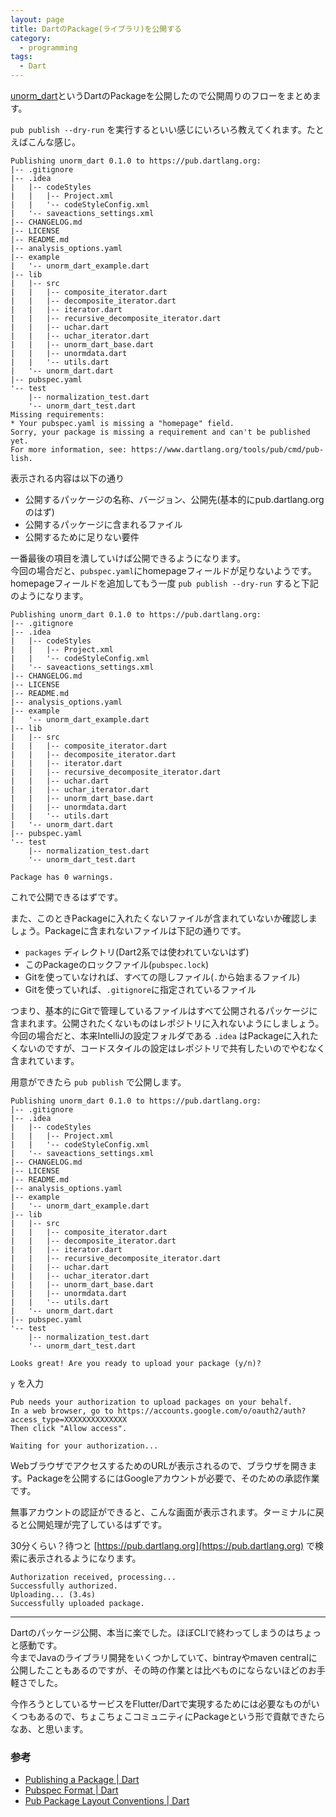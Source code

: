 ```yaml
---
layout: page
title: DartのPackage(ライブラリ)を公開する
category:
  - programming
tags:
  - Dart
---
```


[unorm_dart](https://pub.dartlang.org/packages/unorm_dart)というDartのPackageを公開したので公開周りのフローをまとめます。

`pub publish --dry-run` を実行するといい感じにいろいろ教えてくれます。たとえばこんな感じ。

```
Publishing unorm_dart 0.1.0 to https://pub.dartlang.org:
|-- .gitignore
|-- .idea
|   |-- codeStyles
|   |   |-- Project.xml
|   |   '-- codeStyleConfig.xml
|   '-- saveactions_settings.xml
|-- CHANGELOG.md
|-- LICENSE
|-- README.md
|-- analysis_options.yaml
|-- example
|   '-- unorm_dart_example.dart
|-- lib
|   |-- src
|   |   |-- composite_iterator.dart
|   |   |-- decomposite_iterator.dart
|   |   |-- iterator.dart
|   |   |-- recursive_decomposite_iterator.dart
|   |   |-- uchar.dart
|   |   |-- uchar_iterator.dart
|   |   |-- unorm_dart_base.dart
|   |   |-- unormdata.dart
|   |   '-- utils.dart
|   '-- unorm_dart.dart
|-- pubspec.yaml
'-- test
    |-- normalization_test.dart
    '-- unorm_dart_test.dart
Missing requirements:
* Your pubspec.yaml is missing a "homepage" field.
Sorry, your package is missing a requirement and can't be published yet.
For more information, see: https://www.dartlang.org/tools/pub/cmd/pub-lish.
```

表示される内容は以下の通り

- 公開するパッケージの名称、バージョン、公開先(基本的にpub.dartlang.orgのはず)
- 公開するパッケージに含まれるファイル
- 公開するために足りない要件

一番最後の項目を潰していけば公開できるようになります。  
今回の場合だと、`pubspec.yaml`にhomepageフィールドが足りないようです。homepageフィールドを追加してもう一度 `pub publish --dry-run` すると下記のようになります。

```
Publishing unorm_dart 0.1.0 to https://pub.dartlang.org:
|-- .gitignore
|-- .idea
|   |-- codeStyles
|   |   |-- Project.xml
|   |   '-- codeStyleConfig.xml
|   '-- saveactions_settings.xml
|-- CHANGELOG.md
|-- LICENSE
|-- README.md
|-- analysis_options.yaml
|-- example
|   '-- unorm_dart_example.dart
|-- lib
|   |-- src
|   |   |-- composite_iterator.dart
|   |   |-- decomposite_iterator.dart
|   |   |-- iterator.dart
|   |   |-- recursive_decomposite_iterator.dart
|   |   |-- uchar.dart
|   |   |-- uchar_iterator.dart
|   |   |-- unorm_dart_base.dart
|   |   |-- unormdata.dart
|   |   '-- utils.dart
|   '-- unorm_dart.dart
|-- pubspec.yaml
'-- test
    |-- normalization_test.dart
    '-- unorm_dart_test.dart

Package has 0 warnings.
```

これで公開できるはずです。

また、このときPackageに入れたくないファイルが含まれていないか確認しましょう。Packageに含まれないファイルは下記の通りです。

- `packages` ディレクトリ(Dart2系では使われていないはず)
- このPackageのロックファイル(`pubspec.lock`)
- Gitを使っていなければ、すべての隠しファイル(`.`から始まるファイル)
- Gitを使っていれば、`.gitignore`に指定されているファイル


つまり、基本的にGitで管理しているファイルはすべて公開されるパッケージに含まれます。公開されたくないものはレポジトリに入れないようにしましょう。  
今回の場合だと、本来IntelliJの設定フォルダである `.idea` はPackageに入れたくないのですが、コードスタイルの設定はレポジトリで共有したいのでやむなく含まれています。

用意ができたら `pub publish` で公開します。

```
Publishing unorm_dart 0.1.0 to https://pub.dartlang.org:
|-- .gitignore
|-- .idea
|   |-- codeStyles
|   |   |-- Project.xml
|   |   '-- codeStyleConfig.xml
|   '-- saveactions_settings.xml
|-- CHANGELOG.md
|-- LICENSE
|-- README.md
|-- analysis_options.yaml
|-- example
|   '-- unorm_dart_example.dart
|-- lib
|   |-- src
|   |   |-- composite_iterator.dart
|   |   |-- decomposite_iterator.dart
|   |   |-- iterator.dart
|   |   |-- recursive_decomposite_iterator.dart
|   |   |-- uchar.dart
|   |   |-- uchar_iterator.dart
|   |   |-- unorm_dart_base.dart
|   |   |-- unormdata.dart
|   |   '-- utils.dart
|   '-- unorm_dart.dart
|-- pubspec.yaml
'-- test
    |-- normalization_test.dart
    '-- unorm_dart_test.dart

Looks great! Are you ready to upload your package (y/n)?
```

`y` を入力

```
Pub needs your authorization to upload packages on your behalf.
In a web browser, go to https://accounts.google.com/o/oauth2/auth?access_type=XXXXXXXXXXXXXX
Then click "Allow access".

Waiting for your authorization...
```

WebブラウザでアクセスするためのURLが表示されるので、ブラウザを開きます。Packageを公開するにはGoogleアカウントが必要で、そのための承認作業です。

無事アカウントの認証ができると、こんな画面が表示されます。ターミナルに戻ると公開処理が完了しているはずです。

30分くらい？待つと [https://pub.dartlang.org](https://pub.dartlang.org) で検索に表示されるようになります。


```
Authorization received, processing...
Successfully authorized.
Uploading... (3.4s)
Successfully uploaded package.
```

---

Dartのパッケージ公開、本当に楽でした。ほぼCLIで終わってしまうのはちょっと感動です。  
今までJavaのライブラリ開発をいくつかしていて、bintrayやmaven centralに公開したこともあるのですが、その時の作業とは比べものにならないほどのお手軽さでした。

今作ろうとしているサービスをFlutter/Dartで実現するためには必要なものがいくつもあるので、ちょこちょこコミュニティにPackageという形で貢献できたらなあ、と思います。


### 参考
- [Publishing a Package | Dart](https://www.dartlang.org/tools/pub/publishing)
- [Pubspec Format | Dart](https://www.dartlang.org/tools/pub/pubspec)
- [Pub Package Layout Conventions | Dart](https://www.dartlang.org/tools/pub/package-layout)
